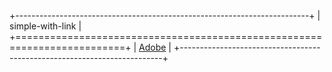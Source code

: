 +-------------------------------------------------------------------------+
| simple-with-link                                                        |
+=========================================================================+
| [Adobe](https://www.adobe.com)                                          |
+-------------------------------------------------------------------------+
